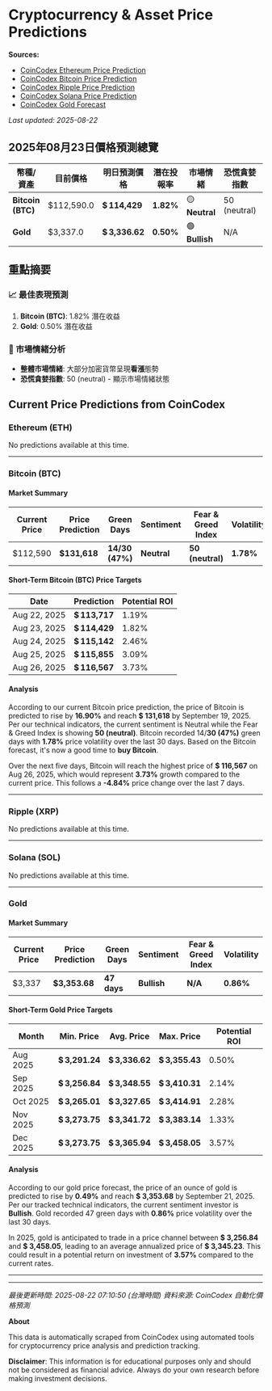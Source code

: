 # Cryptocurrency & Asset Price Predictions

**Sources:** 
- [CoinCodex Ethereum Price Prediction](https://coincodex.com/crypto/ethereum/price-prediction/)
- [CoinCodex Bitcoin Price Prediction](https://coincodex.com/crypto/bitcoin/price-prediction/)
- [CoinCodex Ripple Price Prediction](https://coincodex.com/crypto/ripple/price-prediction/)
- [CoinCodex Solana Price Prediction](https://coincodex.com/crypto/solana/price-prediction/)
- [CoinCodex Gold Forecast](https://coincodex.com/precious-metal/gold/forecast/)

*Last updated: 2025-08-22*

## 2025年08月23日價格預測總覽

| 幣種/資產 | 目前價格 | 明日預測價格 | 潛在投報率 | 市場情緒 | 恐慌貪婪指數 | 波動率 |
|---------|---------|-------------|-----------|----------|------------|--------|
| **Bitcoin (BTC)** | $112,590.0 | **$ 114,429** | **1.82%** | 🟡 **Neutral** | 50 (neutral) | 1.78% |
| **Gold** | $3,337.0 | **$ 3,336.62** | **0.50%** | 🟢 **Bullish** | N/A | 0.86% |

## 重點摘要

### 📈 最佳表現預測
1. **Bitcoin (BTC)**: 1.82% 潛在收益
2. **Gold**: 0.50% 潛在收益

### 🎯 市場情緒分析
- **整體市場情緒**: 大部分加密貨幣呈現**看漲**態勢
- **恐慌貪婪指數**: 50 (neutral) - 顯示市場情緒狀態





## Current Price Predictions from CoinCodex

### Ethereum (ETH)

No predictions available at this time.

---

### Bitcoin (BTC)

#### Market Summary
| Current Price | Price Prediction | Green Days | Sentiment | Fear & Greed Index | Volatility |
|---------------|------------------|------------|-----------|-------------------|------------|
| $112,590 | **$131,618** | **14/30 (47%)** | **Neutral** | **50 (neutral)** | **1.78%** |

#### Short-Term Bitcoin (BTC) Price Targets
| Date | Prediction | Potential ROI |
| -----| -----------| --------------|
| Aug 22, 2025 | **$ 113,717** | 1.19% |
| Aug 23, 2025 | **$ 114,429** | 1.82% |
| Aug 24, 2025 | **$ 115,142** | 2.46% |
| Aug 25, 2025 | **$ 115,855** | 3.09% |
| Aug 26, 2025 | **$ 116,567** | 3.73% |

#### Analysis
According to our current Bitcoin price prediction, the price of Bitcoin is predicted to rise by **16.90%** and reach **$ 131,618** by September 19, 2025. Per our technical indicators, the current sentiment is Neutral while the Fear & Greed Index is showing **50 (neutral)**. Bitcoin recorded 14/**30 (47%)** green days with **1.78%** price volatility over the last 30 days. Based on the Bitcoin forecast, it's now a good time to **buy Bitcoin**.

Over the next five days, Bitcoin will reach the highest price of **$ 116,567** on Aug 26, 2025, which would represent **3.73%** growth compared to the current price. This follows a **-4.84%** price change over the last 7 days.

---

### Ripple (XRP)

No predictions available at this time.

---

### Solana (SOL)

No predictions available at this time.

---

### Gold

#### Market Summary
| Current Price | Price Prediction | Green Days | Sentiment | Fear & Greed Index | Volatility |
|---------------|------------------|------------|-----------|-------------------|------------|
| $3,337 | **$3,353.68** | **47 days** | **Bullish** | **N/A** | **0.86%** |

#### Short-Term Gold Price Targets
| Month | Min. Price | Avg. Price | Max. Price | Potential ROI |
| ------| -----------| -----------| -----------| --------------|
| Aug 2025 | **$ 3,291.24** | **$ 3,336.62** | **$ 3,355.43** | 0.50% |
| Sep 2025 | **$ 3,256.84** | **$ 3,348.55** | **$ 3,410.31** | 2.14% |
| Oct 2025 | **$ 3,265.01** | **$ 3,327.65** | **$ 3,414.91** | 2.28% |
| Nov 2025 | **$ 3,273.75** | **$ 3,341.72** | **$ 3,383.14** | 1.33% |
| Dec 2025 | **$ 3,273.75** | **$ 3,365.94** | **$ 3,458.05** | 3.57% |

#### Analysis
According to our gold price forecast, the price of an ounce of gold is predicted to rise by **0.49%** and reach **$ 3,353.68** by September 21, 2025. Per our tracked technical indicators, the current sentiment investor is **Bullish**. Gold recorded 47 green days with **0.86%** price volatility over the last 30 days.

In 2025, gold is anticipated to trade in a price channel between **$ 3,256.84** and **$ 3,458.05**, leading to an average annualized price of **$ 3,345.23**. This could result in a potential return on investment of **3.57%** compared to the current rates.

---

---

*最後更新時間: 2025-08-22 07:10:50 (台灣時間)*
*資料來源: CoinCodex 自動化價格預測*

**About**

This data is automatically scraped from CoinCodex using automated tools for cryptocurrency price analysis and prediction tracking.

**Disclaimer**: This information is for educational purposes only and should not be considered as financial advice. Always do your own research before making investment decisions.
